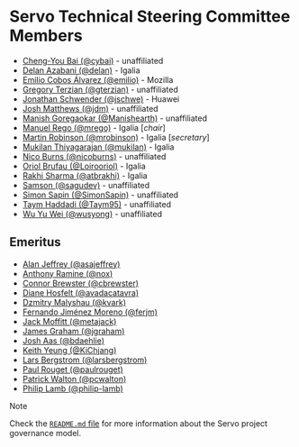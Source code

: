 # Servo Technical Steering Committee Members

- [Cheng-You Bai (@cybai)](https://github.com/cybai) - unaffiliated
- [Delan Azabani (@delan)](https://github.com/delan) - Igalia
- [Emilio Cobos Álvarez (@emilio)](https://github.com/emilio) - Mozilla
- [Gregory Terzian (@gterzian)](https://github.com/gterzian) - unaffiliated
- [Jonathan Schwender (@jschwe)](https://github.com/jschwe) - Huawei
- [Josh Matthews (@jdm)](https://github.com/jdm) - unaffiliated
- [Manish Goregaokar (@Manishearth)](https://github.com/Manishearth) - unaffiliated
- [Manuel Rego (@mrego)](https://github.com/mrego) - Igalia [*chair*]
- [Martin Robinson (@mrobinson)](https://github.com/mrobinson) - Igalia [*secretary*]
- [Mukilan Thiyagarajan (@mukilan)](https://github.com/mukilan) - Igalia
- [Nico Burns (@nicoburns)](https://github.com/nicoburns) - unaffiliated
- [Oriol Brufau (@Loirooriol)](https://github.com/Loirooriol) - Igalia
- [Rakhi Sharma (@atbrakhi)](https://github.com/atbrakhi) - Igalia
- [Samson (@sagudev)](https://github.com/sagudev) - unaffiliated
- [Simon Sapin (@SimonSapin)](https://github.com/SimonSapin) - unaffiliated
- [Taym Haddadi (@Taym95)](https://github.com/Taym95) - unaffiliated
- [Wu Yu Wei (@wusyong)](https://github.com/wusyong) - unaffiliated

## Emeritus

- [Alan Jeffrey (@asajeffrey)](https://github.com/asajeffrey)
- [Anthony Ramine (@nox)](https://github.com/nox)
- [Connor Brewster (@cbrewster)](https://github.com/cbrewster)
- [Diane Hosfelt (@avadacatavra)](https://github.com/avadacatavra)
- [Dzmitry Malyshau (@kvark)](https://github.com/kvark)
- [Fernando Jiménez Moreno (@ferjm)](https://github.com/ferjm)
- [Jack Moffitt (@metajack)](https://github.com/metajack)
- [James Graham (@jgraham)](https://github.com/jgraham)
- [Josh Aas (@bdaehlie)](https://github.com/bdaehlie)
- [Keith Yeung (@KiChjang)](https://github.com/KiChjang)
- [Lars Bergstrom (@larsbergstrom)](https://github.com/larsbergstrom)
- [Paul Rouget (@paulrouget)](https://github.com/paulrouget)
- [Patrick Walton (@pcwalton)](https://github.com/pcwalton)
- [Philip Lamb (@philip-lamb)](https://github.com/philip-lamb)

> [!NOTE]
> Check the [`README.md` file](README.md) for more information about the Servo project governance model.

